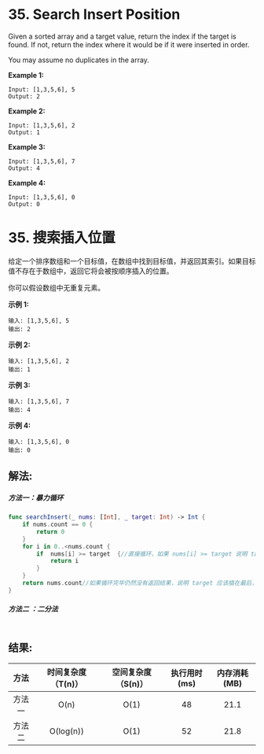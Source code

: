 
# 35. Search Insert Position
Given a sorted array and a target value, return the index if the target is found. If not, return the index where it would be if it were inserted in order.

You may assume no duplicates in the array.

**Example 1:**
```
Input: [1,3,5,6], 5
Output: 2
```
**Example 2:**
```
Input: [1,3,5,6], 2
Output: 1
```
**Example 3:**
```
Input: [1,3,5,6], 7
Output: 4
```
**Example 4:**
```
Input: [1,3,5,6], 0
Output: 0
```
# 35. 搜索插入位置
给定一个排序数组和一个目标值，在数组中找到目标值，并返回其索引。如果目标值不存在于数组中，返回它将会被按顺序插入的位置。

你可以假设数组中无重复元素。

**示例 1:**
```
输入: [1,3,5,6], 5
输出: 2
```
**示例 2:**
```
输入: [1,3,5,6], 2
输出: 1
```
**示例 3:**
```
输入: [1,3,5,6], 7
输出: 4
```
**示例 4:**
```
输入: [1,3,5,6], 0
输出: 0
```
## 解法:
##### 方法一：暴力循环
```swift
func searchInsert(_ nums: [Int], _ target: Int) -> Int {
    if nums.count == 0 {
        return 0
    }
    for i in 0..<nums.count {
        if  nums[i] >= target  {//直接循环，如果 nums[i] >= target 说明 target 就在应该在 i 这个位置，直接返回 i
            return i
        }
    }
    return nums.count//如果循环完毕仍然没有返回结果，说明 target 应该插在最后，对应的 index 就是 nums.count
}
```
##### 方法二 ：二分法
```swift

```

## 结果:
| 方法 | 时间复杂度（T(n)） | 空间复杂度（S(n)） | 执行用时(ms) | 内存消耗(MB) |
|:-------:|:-------:|:-------:|:-------:|:-------:|
| 方法一 | O(n) | O(1) |  48  | 21.1 |
| 方法二 | O(log(n)) | O(1) |  52  | 21.8 |
